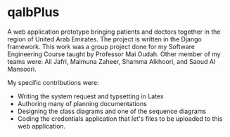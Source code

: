 # qalbPlus
A web application prototype bringing patients and doctors together in the region of United Arab Emirates. The project is written in the Django framework. This work was a group project done for my Software Engineering Course taught by Professor Mai Oudah. Other member of my teams were: Ali Jafri, Maimuna Zaheer, Shamma Alkhoori, and Saoud Al Mansoori. 

My specific contributions were: 
- Writing the system request and typsetting in Latex
- Authoring many of planning documentations
- Designing the class diagrams and one of the sequence diagrams
- Coding the credentials application that let's files to be uploaded to this web application.


